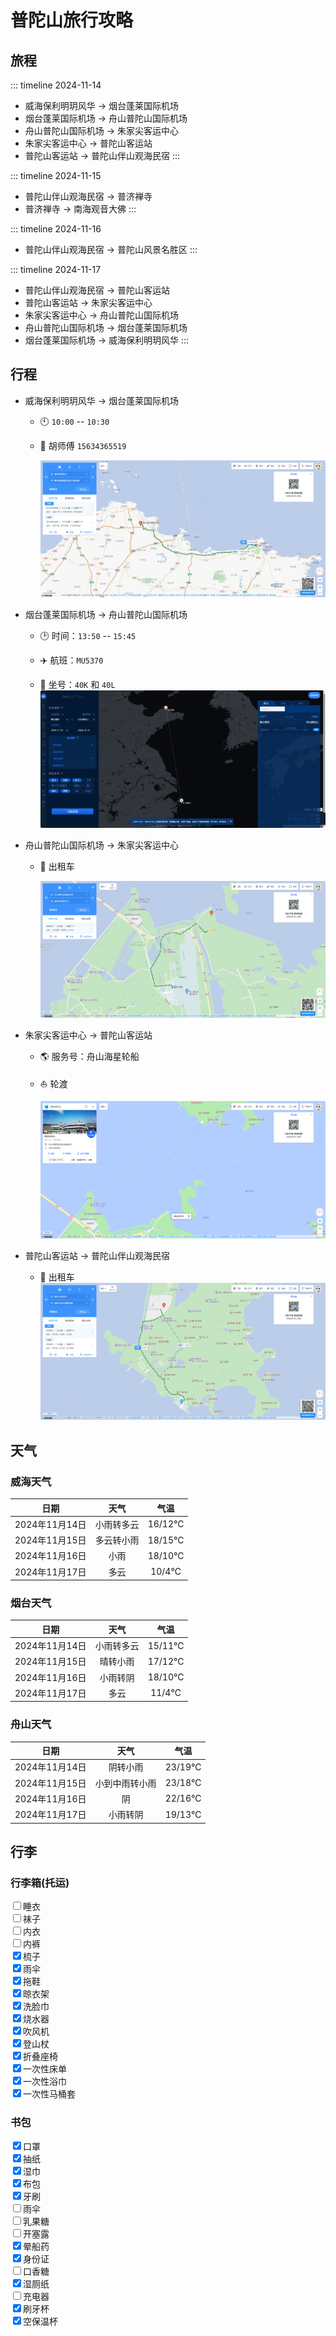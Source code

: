 # 普陀山旅行攻略

## 旅程
::: timeline 2024-11-14
- 威海保利明玥风华 → 烟台蓬莱国际机场
- 烟台蓬莱国际机场 → 舟山普陀山国际机场
- 舟山普陀山国际机场 → 朱家尖客运中心
- 朱家尖客运中心 → 普陀山客运站
- 普陀山客运站 → 普陀山伴山观海民宿
:::

::: timeline 2024-11-15
- 普陀山伴山观海民宿 → 普济禅寺
- 普济禅寺 → 南海观音大佛
:::

::: timeline 2024-11-16
- 普陀山伴山观海民宿 → 普陀山风景名胜区
:::

::: timeline 2024-11-17
- 普陀山伴山观海民宿 → 普陀山客运站
- 普陀山客运站 → 朱家尖客运中心
- 朱家尖客运中心 → 舟山普陀山国际机场
- 舟山普陀山国际机场 → 烟台蓬莱国际机场
- 烟台蓬莱国际机场 → 威海保利明玥风华
:::

## 行程

- 威海保利明玥风华 → 烟台蓬莱国际机场
  
    - 🕙 `10:00` -- `10:30`
      
    - 🚕 胡师傅 `15634365519`
      
        ![b1cc0830c4025b0ff00c98b6e0d0dc9a.png](b1cc0830c4025b0ff00c98b6e0d0dc9a.png)
    
- 烟台蓬莱国际机场 → 舟山普陀山国际机场
  
    - 🕑 时间：`13:50` -- `15:45`
    
    - ✈️ 航班：`MU5370`
    
    - 💺 坐号：`40K` 和 `40L`
      ![0f56ca4eae0608403c7814a929360fb8.png](0f56ca4eae0608403c7814a929360fb8.png)

- 舟山普陀山国际机场 → 朱家尖客运中心
  
    - 🚕 出租车
      
        ![5ced6bc49b65ed0ed84e1ec4e8d07d60.png](5ced6bc49b65ed0ed84e1ec4e8d07d60.png)
    
- 朱家尖客运中心 → 普陀山客运站

    - :earth_americas: 服务号：舟山海星轮船
    - ⛵ 轮渡
      
        ![2f30d8a1647c0059abc175204b854006.png](2f30d8a1647c0059abc175204b854006.png)
    
- 普陀山客运站 → 普陀山伴山观海民宿
  
    - 🚕 出租车![1d1132d65bf39eb4800b278d2320508c.png](1d1132d65bf39eb4800b278d2320508c.png)

## 天气

### 威海天气

|      日期      |    天气    |  气温  |
| :------------: | :--------: | :----: |
| 2024年11月14日 | 小雨转多云 | 16/12℃ |
| 2024年11月15日 | 多云转小雨 | 18/15℃ |
| 2024年11月16日 |    小雨    | 18/10℃ |
| 2024年11月17日 |    多云    | 10/4℃  |

### 烟台天气

|      日期      |    天气    |  气温  |
| :------------: | :--------: | :----: |
| 2024年11月14日 | 小雨转多云 | 15/11℃ |
| 2024年11月15日 |  晴转小雨  | 17/12℃ |
| 2024年11月16日 |  小雨转阴  | 18/10℃ |
| 2024年11月17日 |    多云    | 11/4℃  |

### 舟山天气

|      日期      |      天气      |  气温  |
| :------------: | :------------: | :----: |
| 2024年11月14日 |    阴转小雨    | 23/19℃ |
| 2024年11月15日 | 小到中雨转小雨 | 23/18℃ |
| 2024年11月16日 |       阴       | 22/16℃ |
| 2024年11月17日 |    小雨转阴    | 19/13℃ |

## 行李

### 行李箱(托运)
<input type="checkbox"/><label>睡衣</label><br/>
<input type="checkbox"/><label>袜子</label><br/>
<input type="checkbox"/><label>内衣</label><br/>
<input type="checkbox"/><label>内裤</label><br/>
<input type="checkbox" checked/><label>梳子</label><br/>
<input type="checkbox" checked/><label>雨伞</label><br/>
<input type="checkbox" checked/><label>拖鞋</label><br/>
<input type="checkbox" checked/><label>晾衣架</label><br/>
<input type="checkbox" checked/><label>洗脸巾</label><br/>
<input type="checkbox" checked/><label>烧水器</label><br/>
<input type="checkbox" checked/><label>吹风机</label><br/>
<input type="checkbox" checked/><label>登山杖</label><br/>
<input type="checkbox" checked/><label>折叠座椅</label><br/>
<input type="checkbox" checked/><label>一次性床单</label><br/>
<input type="checkbox" checked/><label>一次性浴巾</label><br/>
<input type="checkbox" checked/><label>一次性马桶套</label><br/>

### 书包

<input type="checkbox" checked/><label>口罩</label><br/>
<input type="checkbox" checked/><label>抽纸</label><br/>
<input type="checkbox" checked/><label>湿巾</label><br/>
<input type="checkbox" checked/><label>布包</label><br/>
<input type="checkbox" checked/><label>牙刷</label><br/>
<input type="checkbox"/><label>雨伞</label><br/>
<input type="checkbox"/><label>乳果糖</label><br/>
<input type="checkbox"/><label>开塞露</label><br/>
<input type="checkbox" checked/><label>晕船药</label><br/>
<input type="checkbox" checked/><label>身份证</label><br/>
<input type="checkbox"/><label>口香糖</label><br/>
<input type="checkbox" checked/><label>湿厕纸</label><br/>
<input type="checkbox"/><label>充电器</label><br/>
<input type="checkbox" checked/><label>刷牙杯</label><br/>
<input type="checkbox" checked/><label>空保温杯</label><br/>
